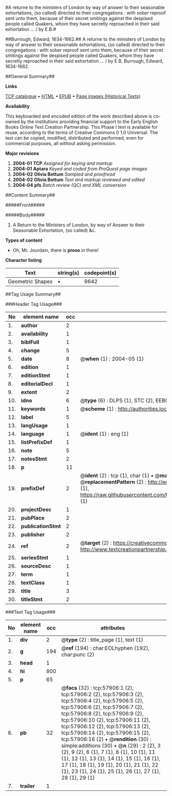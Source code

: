 #A returne to the ministers of London by way of answer to their seasonable exhortations, (so called) directed to their congregations : with sober reproof sent unto them, because of their secret smitings against the despised people called Quakers, whom they have secretly reproached in their said exhortation ... / by E.B.#

##Burrough, Edward, 1634-1662.##
A returne to the ministers of London by way of answer to their seasonable exhortations, (so called) directed to their congregations : with sober reproof sent unto them, because of their secret smitings against the despised people called Quakers, whom they have secretly reproached in their said exhortation ... / by E.B.
Burrough, Edward, 1634-1662.

##General Summary##

**Links**

[TCP catalogue](http://www.ota.ox.ac.uk/tcp/)  • 
[HTML](http://tei.it.ox.ac.uk/tcp/Texts-HTML/free/A30/A30538.html)  • 
[EPUB](http://tei.it.ox.ac.uk/tcp/Texts-EPUB/free/A30/A30538.epub) • 
[Page images (Historical Texts)](https://data.historicaltexts.jisc.ac.uk/view?pubId=eebo-12261151e&pageId=eebo-12261151e-57906-1)

**Availability**

This keyboarded and encoded edition of the
	       work described above is co-owned by the institutions
	       providing financial support to the Early English Books
	       Online Text Creation Partnership. This Phase I text is
	       available for reuse, according to the terms of Creative
	       Commons 0 1.0 Universal. The text can be copied,
	       modified, distributed and performed, even for
	       commercial purposes, all without asking permission.

**Major revisions**

1. __2004-01__ __TCP__ *Assigned for keying and markup*
1. __2004-01__ __Aptara__ *Keyed and coded from ProQuest page images*
1. __2004-02__ __Olivia Bottum__ *Sampled and proofread*
1. __2004-02__ __Olivia Bottum__ *Text and markup reviewed and edited*
1. __2004-04__ __pfs__ *Batch review (QC) and XML conversion*

##Content Summary##

#####Front#####

#####Body#####

1. A Return to the Ministers of London,
by way of Answer to their Seasonable
Exhortation, (so called) &c.

**Types of content**

  * Oh, Mr. Jourdain, there is **prose** in there!

**Character listing**


|Text|string(s)|codepoint(s)|
|---|---|---|
|Geometric Shapes|▪|9642|

##Tag Usage Summary##

###Header Tag Usage###

|No|element name|occ|attributes|
|---|---|---|---|
|1.|__author__|2||
|2.|__availability__|1||
|3.|__biblFull__|1||
|4.|__change__|5||
|5.|__date__|8| @__when__ (1) : 2004-05 (1)|
|6.|__edition__|1||
|7.|__editionStmt__|1||
|8.|__editorialDecl__|1||
|9.|__extent__|2||
|10.|__idno__|6| @__type__ (6) : DLPS (1), STC (2), EEBO-CITATION (1), OCLC (1), VID (1)|
|11.|__keywords__|1| @__scheme__ (1) : http://authorities.loc.gov/ (1)|
|12.|__label__|5||
|13.|__langUsage__|1||
|14.|__language__|1| @__ident__ (1) : eng (1)|
|15.|__listPrefixDef__|1||
|16.|__note__|5||
|17.|__notesStmt__|2||
|18.|__p__|11||
|19.|__prefixDef__|2| @__ident__ (2) : tcp (1), char (1)  •  @__matchPattern__ (2) : ([0-9\-]+):([0-9IVX]+) (1), (.+) (1)  •  @__replacementPattern__ (2) : http://eebo.chadwyck.com/downloadtiff?vid=$1&page=$2 (1), https://raw.githubusercontent.com/textcreationpartnership/Texts/master/tcpchars.xml#$1 (1)|
|20.|__projectDesc__|1||
|21.|__pubPlace__|2||
|22.|__publicationStmt__|2||
|23.|__publisher__|2||
|24.|__ref__|2| @__target__ (2) : https://creativecommons.org/publicdomain/zero/1.0/ (1), http://www.textcreationpartnership.org/docs/. (1)|
|25.|__seriesStmt__|1||
|26.|__sourceDesc__|1||
|27.|__term__|1||
|28.|__textClass__|1||
|29.|__title__|3||
|30.|__titleStmt__|2||


###Text Tag Usage###

|No|element name|occ|attributes|
|---|---|---|---|
|1.|__div__|2| @__type__ (2) : title_page (1), text (1)|
|2.|__g__|194| @__ref__ (194) : char:EOLhyphen (192), char:punc (2)|
|3.|__head__|1||
|4.|__hi__|800||
|5.|__p__|65||
|6.|__pb__|32| @__facs__ (32) : tcp:57906:1 (2), tcp:57906:2 (2), tcp:57906:3 (2), tcp:57906:4 (2), tcp:57906:5 (2), tcp:57906:6 (2), tcp:57906:7 (2), tcp:57906:8 (2), tcp:57906:9 (2), tcp:57906:10 (2), tcp:57906:11 (2), tcp:57906:12 (2), tcp:57906:13 (2), tcp:57906:14 (2), tcp:57906:15 (2), tcp:57906:16 (2)  •  @__rendition__ (30) : simple:additions (30)  •  @__n__ (29) : 2 (2), 3 (2), 9 (2), 6 (1), 7 (1), 8 (1), 10 (1), 11 (1), 12 (1), 13 (1), 14 (1), 15 (1), 16 (1), 17 (1), 18 (1), 19 (1), 20 (1), 21 (1), 22 (1), 23 (1), 24 (1), 25 (1), 26 (1), 27 (1), 28 (1), 29 (1)|
|7.|__trailer__|1||
